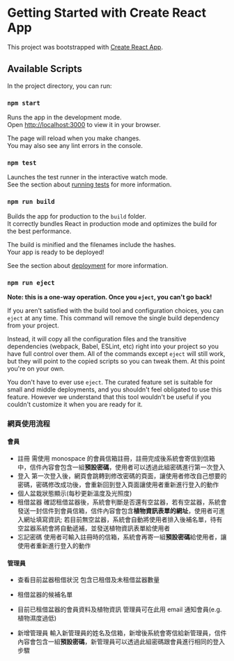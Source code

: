 # Getting Started with Create React App

This project was bootstrapped with [Create React App](https://github.com/facebook/create-react-app).

## Available Scripts

In the project directory, you can run:

### `npm start`

Runs the app in the development mode.\
Open [http://localhost:3000](http://localhost:3000) to view it in your browser.

The page will reload when you make changes.\
You may also see any lint errors in the console.

### `npm test`

Launches the test runner in the interactive watch mode.\
See the section about [running tests](https://facebook.github.io/create-react-app/docs/running-tests) for more information.

### `npm run build`

Builds the app for production to the `build` folder.\
It correctly bundles React in production mode and optimizes the build for the best performance.

The build is minified and the filenames include the hashes.\
Your app is ready to be deployed!

See the section about [deployment](https://facebook.github.io/create-react-app/docs/deployment) for more information.

### `npm run eject`

**Note: this is a one-way operation. Once you `eject`, you can't go back!**

If you aren't satisfied with the build tool and configuration choices, you can `eject` at any time. This command will remove the single build dependency from your project.

Instead, it will copy all the configuration files and the transitive dependencies (webpack, Babel, ESLint, etc) right into your project so you have full control over them. All of the commands except `eject` will still work, but they will point to the copied scripts so you can tweak them. At this point you're on your own.

You don't have to ever use `eject`. The curated feature set is suitable for small and middle deployments, and you shouldn't feel obligated to use this feature. However we understand that this tool wouldn't be useful if you couldn't customize it when you are ready for it.

### 網頁使用流程

#### 會員

- 註冊
  需使用 monospace 的會員信箱註冊，註冊完成後系統會寄信到信箱中，信件內容會包含一組**預設密碼**，使用者可以透過此組密碼進行第一次登入
- 登入
  第一次登入後，網頁會跳轉到修改密碼的頁面，讓使用者修改自己想要的密碼，密碼修改成功後，會重新回到登入頁面讓使用者重新進行登入的動作
- 個人盆栽狀態顯示(每秒更新溫度及光照度)
- 租借盆器
  確認租借盆器後，系統會判斷是否還有空盆器，若有空盆器，系統會發送一封信件到會員信箱，信件內容會包含**植物資訊表單的網址**，使用者可進入網址填寫資訊; 若目前無空盆器，系統會自動將使用者排入後補名單，待有空盆器系統會將自動遞補，並發送植物資訊表單給使用者
- 忘記密碼
  使用者可輸入註冊時的信箱，系統會再寄一組**預設密碼**給使用者，讓使用者重新進行登入的動作

#### 管理員

- 查看目前盆器租借狀況
  包含已租借及未租借盆器數量
- 租借盆器的候補名單
- 目前已租借盆器的會員資料及植物資訊
  管理員可在此用 email 通知會員(e.g.植物濕度過低)

- 新增管理員
  輸入新管理員的姓名及信箱，新增後系統會寄信給新管理員，信件內容會包含一組**預設密碼**，新管理員可以透過此組密碼跟會員進行相同的登入步驟
